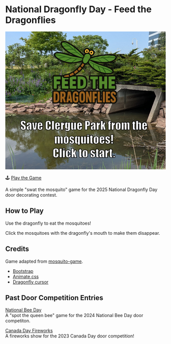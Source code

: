# National Dragonfly Day - Feed the Dragonflies

![Screenshot](images/screenshot.png)

🕹️ [Play the Game](https://cityssm.github.io/national-dragonfly-day)

A simple "swat the mosquito" game for the 2025 National Dragonfly Day door decorating contest.

## How to Play

Use the dragonfly to eat the mosquitoes!

Click the mosquitoes with the dragonfly's mouth to make them disappear.

## Credits

Game adapted from [mosquito-game](https://github.com/farvic/mosquito-game).

- [Bootstrap](https://getbootstrap.com/)
- [Animate,css](https://animate.style/)
- [Dragonfly cursor](https://pixabay.com/illustrations/dragonfly-damselfly-insect-cartoon-9101902/)

## Past Door Competition Entries

[National Bee Day](https://github.com/cityssm/national-bee-day)<br />
A "spot the queen bee" game for the 2024 National Bee Day door competiton.

[Canada Day Fireworks](https://github.com/cityssm/canada-day-fireworks)<br />
A fireworks show for the 2023 Canada Day door competition!
